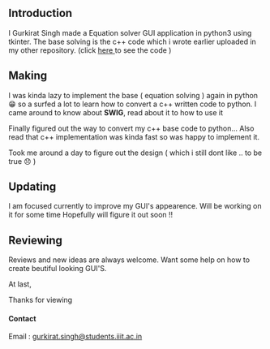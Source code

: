 ## Introduction
I Gurkirat Singh made a Equation solver GUI application in python3 using tkinter.
The base solving is the c++ code which i wrote earlier uploaded in my other repository.
(click [ here ](https://github.com/gsc2001/beginner-projects/tree/master/eqn_solver) to see the code )

## Making
I was kinda lazy to implement the base ( equation solving ) again in python :grin: so a surfed a lot to learn how to 
convert a c++ written code to python. I came around to know about **SWIG**, read about it to how to use it

Finally figured out the way to convert my c++ base code to python... Also read that c++ implementation was kinda
fast so was happy to implement it. 

Took me around a day to figure out the design ( which i still dont like .. to be true :disappointed: )

## Updating
I am focused currently to improve my GUI's appearence. Will be working on it for some time
Hopefully will figure it out soon !!

## Reviewing
Reviews and new ideas are always welcome. Want some help on how to create beutiful looking GUI'S.

At last, 

Thanks for viewing

#### Contact
Email : gurkirat.singh@students.iiit.ac.in

